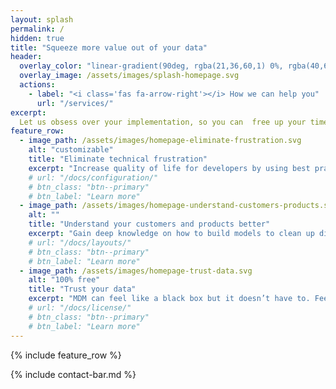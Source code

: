 ```yaml
---
layout: splash
permalink: /
hidden: true
title: "Squeeze more value out of your data"
header:
  overlay_color: "linear-gradient(90deg, rgba(21,36,60,1) 0%, rgba(40,68,113,1) 35%, rgba(59,100,165,1) 100%);"
  overlay_image: /assets/images/splash-homepage.svg
  actions:
    - label: "<i class='fas fa-arrow-right'></i> How we can help you"
      url: "/services/"
excerpt:
  Let us obsess over your implementation, so you can  free up your time to focus on winning more customers, finding hidden sources of revenue, cutting costs, and managing suppliers.
feature_row:
  - image_path: /assets/images/homepage-eliminate-frustration.svg
    alt: "customizable"
    title: "Eliminate technical frustration"
    excerpt: "Increase quality of life for developers by using best practices to optimize your model. Make business-friendly UIs for end users to save their time on daily tasks, including authoring data, filtering, searching, sorting, and managing duplicates (manual merging and splitting)."
    # url: "/docs/configuration/"
    # btn_class: "btn--primary"
    # btn_label: "Learn more"
  - image_path: /assets/images/homepage-understand-customers-products.svg
    alt: ""
    title: "Understand your customers and products better"
    excerpt: "Gain deep knowledge on how to build models to clean up dirty customer data (or clients, employees, patients, students, donors, constituents, etc.) and build complex product hierarchies that truly represent your business requirements."
    # url: "/docs/layouts/"
    # btn_class: "btn--primary"
    # btn_label: "Learn more"
  - image_path: /assets/images/homepage-trust-data.svg
    alt: "100% free"
    title: "Trust your data"
    excerpt: "MDM can feel like a black box but it doesn’t have to. Feel confident you understand your system and how to fine-tune it, so you can clean, consolidate, and finally trust your data to make the best business decisions."
    # url: "/docs/license/"
    # btn_class: "btn--primary"
    # btn_label: "Learn more"      
---
```


{% include feature_row %}

{% include contact-bar.md %}
